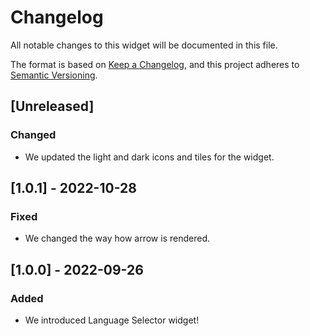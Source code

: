 # Changelog

All notable changes to this widget will be documented in this file.

The format is based on [Keep a Changelog](https://keepachangelog.com/en/1.0.0/), and this project adheres to [Semantic Versioning](https://semver.org/spec/v2.0.0.html).

## [Unreleased]

### Changed

-   We updated the light and dark icons and tiles for the widget.

## [1.0.1] - 2022-10-28

### Fixed

-   We changed the way how arrow is rendered.

## [1.0.0] - 2022-09-26

### Added

-   We introduced Language Selector widget!
